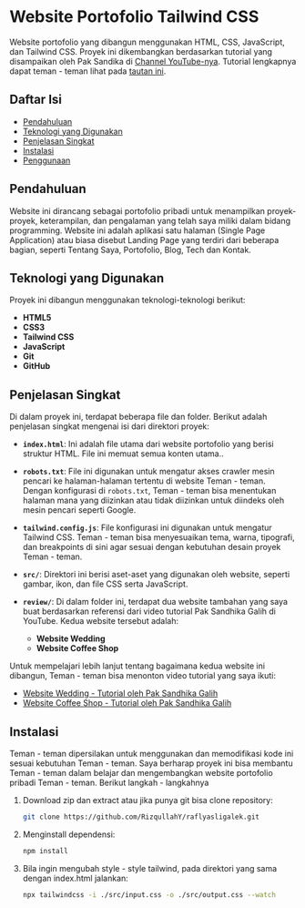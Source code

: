 # Website Portofolio Tailwind CSS
Website portofolio yang dibangun menggunakan HTML, CSS, JavaScript, dan Tailwind CSS. Proyek ini dikembangkan berdasarkan tutorial yang disampaikan oleh Pak Sandika di [Channel YouTube-nya](https://www.youtube.com/@sandhikagalihWPU). Tutorial lengkapnya dapat teman - teman lihat pada [tautan ini](https://www.youtube.com/watch?v=8Ea4oq8qFtM&t=816s&pp=ygUSd3B1IHRhaWx3aW5kIHBvcnRv).

## Daftar Isi
- [Pendahuluan](#pendahuluan)
- [Teknologi yang Digunakan](#teknologi-yang-digunakan)
- [Penjelasan Singkat](#penjelasan-singkat)
- [Instalasi](#instalasi)
- [Penggunaan](#penggunaan)


## Pendahuluan
Website ini dirancang sebagai portofolio pribadi untuk menampilkan proyek-proyek, keterampilan, dan pengalaman yang telah saya miliki dalam bidang programming. Website ini adalah aplikasi satu halaman (Single Page Application) atau biasa disebut Landing Page yang terdiri dari beberapa bagian, seperti Tentang Saya, Portofolio, Blog, Tech dan Kontak.


## Teknologi yang Digunakan
Proyek ini dibangun menggunakan teknologi-teknologi berikut:

- **HTML5**
- **CSS3** 
- **Tailwind CSS**
- **JavaScript**
- **Git**
- **GitHub**

## Penjelasan Singkat
Di dalam proyek ini, terdapat beberapa file dan folder. Berikut adalah penjelasan singkat mengenai isi dari direktori proyek:

- **`index.html`**:
  Ini adalah file utama dari website portofolio yang berisi struktur HTML. File ini memuat semua konten utama..

- **`robots.txt`**:
  File ini digunakan untuk mengatur akses crawler mesin pencari ke halaman-halaman tertentu di website Teman - teman. Dengan konfigurasi di `robots.txt`, Teman - teman bisa menentukan halaman mana yang diizinkan atau tidak diizinkan untuk diindeks oleh mesin pencari seperti Google.

- **`tailwind.config.js`**:
  File konfigurasi ini digunakan untuk mengatur Tailwind CSS. Teman - teman bisa menyesuaikan tema, warna, tipografi, dan breakpoints di sini agar sesuai dengan kebutuhan desain proyek Teman - teman.

- **`src/`**:
  Direktori ini berisi aset-aset yang digunakan oleh website, seperti gambar, ikon, dan file CSS serta JavaScript.

- **`review/`**:
  Di dalam folder ini, terdapat dua website tambahan yang saya buat berdasarkan referensi dari video tutorial Pak Sandhika Galih di YouTube. Kedua website tersebut adalah:
  - **Website Wedding**
  - **Website Coffee Shop**

Untuk mempelajari lebih lanjut tentang bagaimana kedua website ini dibangun, Teman - teman bisa menonton video tutorial yang saya ikuti:
- [Website Wedding - Tutorial oleh Pak Sandhika Galih](https://www.youtube.com/watch?v=1lCKoLKTzRk&pp=ygULd3B1IHdlZGRpbmc%3D)
- [Website Coffee Shop - Tutorial oleh Pak Sandhika Galih](https://www.youtube.com/watch?v=MCVkMmYL-aY&pp=ygUJd3B1IGNvZmVl)


## Instalasi
Teman - teman dipersilakan untuk menggunakan dan memodifikasi kode ini sesuai kebutuhan Teman - teman. Saya berharap proyek ini bisa membantu Teman - teman dalam belajar dan mengembangkan website portofolio pribadi Teman - teman. Berikut langkah - langkahnya

1. Download zip dan extract atau jika punya git bisa clone repository:
   ```bash 
   git clone https://github.com/RizqullahY/raflyasligalek.git 
   ```
2. Menginstall dependensi:
   ```bash 
   npm install
   ```
3. Bila ingin mengubah style - style tailwind, pada direktori yang sama dengan index.html jalankan:
   ```bash 
   npx tailwindcss -i ./src/input.css -o ./src/output.css --watch
   ```



